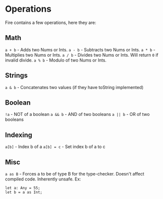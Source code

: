 # Operations
Fire contains a few operations, here they are:

## Math
`a + b` - Adds two Nums or Ints.
`a - b` - Subtracts two Nums or Ints.
`a * b` - Multiplies two Nums or Ints.
`a / b` - Divides two Nums or Ints. Will return `0` if invalid divide.
`a % b` - Modulo of two Nums or Ints.

## Strings
`a & b` - Concatenates two values (if they have toString implemented)

## Boolean
`!a` - NOT of a boolean
`a && b` - AND of two booleans
`a || b` - OR of two booleans

## Indexing
`a[b]` - Index b of a
`a[b] = c` - Set index b of a to c

## Misc
`a as B` - Forces a to be of type B for the type-checker. Doesn't affect compiled code. Inherently unsafe.
Ex:
```
let a: Any = 55;
let b = a as Int;
```
